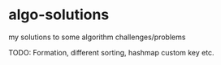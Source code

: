 # algo-solutions
my solutions to some algorithm challenges/problems 

TODO: Formation, different sorting, hashmap custom key etc.
